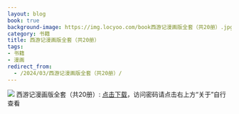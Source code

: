 ```yaml
---
layout: blog
book: true
background-image: https://img.locyoo.com/book西游记漫画版全套（共20册）.jpg
category: 书籍
title: 西游记漫画版全套（共20册）
tags:
- 书籍
- 漫画
redirect_from:
  - /2024/03/西游记漫画版全套（共20册）/
---
```

![](https://img.locyoo.com/book西游记漫画版全套（共20册）.jpg)
西游记漫画版全套（共20册）: <a name = "ref1" href="https://url18.ctfile.com/f/50983618-1049276239-0324c4?p=3619">点击下载</a>，访问密码请点击右上方“关于”自行查看